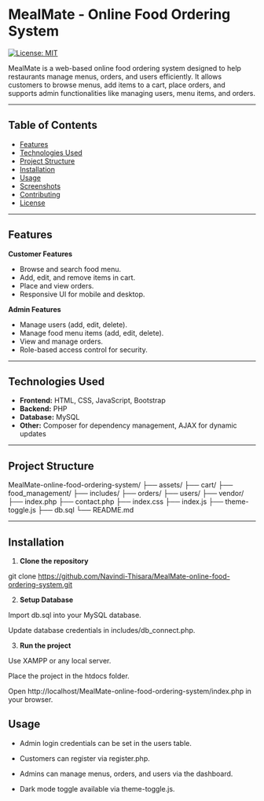# MealMate - Online Food Ordering System

[![License: MIT](https://img.shields.io/badge/License-MIT-yellow.svg)](https://opensource.org/licenses/MIT)

MealMate is a web-based online food ordering system designed to help restaurants manage menus, orders, and users efficiently. It allows customers to browse menus, add items to a cart, place orders, and supports admin functionalities like managing users, menu items, and orders.

---

## Table of Contents
- [Features](#features)
- [Technologies Used](#technologies-used)
- [Project Structure](#project-structure)
- [Installation](#installation)
- [Usage](#usage)
- [Screenshots](#screenshots)
- [Contributing](#contributing)
- [License](#license)

---

## Features

**Customer Features**
- Browse and search food menu.
- Add, edit, and remove items in cart.
- Place and view orders.
- Responsive UI for mobile and desktop.

**Admin Features**
- Manage users (add, edit, delete).
- Manage food menu items (add, edit, delete).
- View and manage orders.
- Role-based access control for security.

---

## Technologies Used
- **Frontend:** HTML, CSS, JavaScript, Bootstrap
- **Backend:** PHP
- **Database:** MySQL
- **Other:** Composer for dependency management, AJAX for dynamic updates

---

## Project Structure

MealMate-online-food-ordering-system/
├── assets/
├── cart/
├── food_management/
├── includes/
├── orders/
├── users/
├── vendor/
├── index.php
├── contact.php
├── index.css
├── index.js
├── theme-toggle.js
├── db.sql
└── README.md

---

## Installation

1. **Clone the repository**

git clone https://github.com/Navindi-Thisara/MealMate-online-food-ordering-system.git

2. **Setup Database**

Import db.sql into your MySQL database.

Update database credentials in includes/db_connect.php.

3. **Run the project**

Use XAMPP or any local server.

Place the project in the htdocs folder.

Open http://localhost/MealMate-online-food-ordering-system/index.php in your browser.

## Usage

- Admin login credentials can be set in the users table.

- Customers can register via register.php.

- Admins can manage menus, orders, and users via the dashboard.

- Dark mode toggle available via theme-toggle.js.
